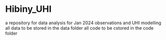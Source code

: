 # Hibiny_UHI
a repository for data analysis for Jan 2024 observations and UHI modelling
all data to be stored in the data folder
all code to be cstored in the code folder
